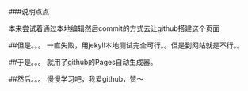 ###说明点点

本来尝试着通过本地编辑然后commit的方式去让github搭建这个页面

##但是。。。
一直失败，用jekyll本地测试完全可行。。但是到网站就是不行。。

##于是。。。
就用了github的Pages自动生成器。

##然后。。。
慢慢学习吧，我爱github，赞～

